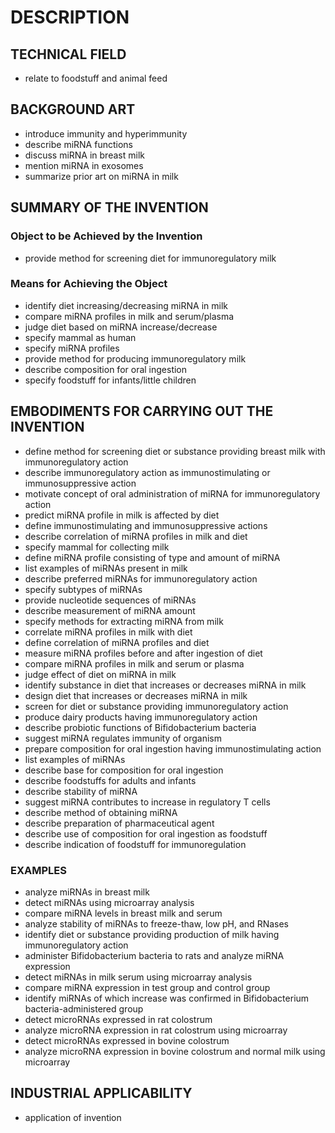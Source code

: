 # DESCRIPTION

## TECHNICAL FIELD

- relate to foodstuff and animal feed

## BACKGROUND ART

- introduce immunity and hyperimmunity
- describe miRNA functions
- discuss miRNA in breast milk
- mention miRNA in exosomes
- summarize prior art on miRNA in milk

## SUMMARY OF THE INVENTION

### Object to be Achieved by the Invention

- provide method for screening diet for immunoregulatory milk

### Means for Achieving the Object

- identify diet increasing/decreasing miRNA in milk
- compare miRNA profiles in milk and serum/plasma
- judge diet based on miRNA increase/decrease
- specify mammal as human
- specify miRNA profiles
- provide method for producing immunoregulatory milk
- describe composition for oral ingestion
- specify foodstuff for infants/little children

## EMBODIMENTS FOR CARRYING OUT THE INVENTION

- define method for screening diet or substance providing breast milk with immunoregulatory action
- describe immunoregulatory action as immunostimulating or immunosuppressive action
- motivate concept of oral administration of miRNA for immunoregulatory action
- predict miRNA profile in milk is affected by diet
- define immunostimulating and immunosuppressive actions
- describe correlation of miRNA profiles in milk and diet
- specify mammal for collecting milk
- define miRNA profile consisting of type and amount of miRNA
- list examples of miRNAs present in milk
- describe preferred miRNAs for immunoregulatory action
- specify subtypes of miRNAs
- provide nucleotide sequences of miRNAs
- describe measurement of miRNA amount
- specify methods for extracting miRNA from milk
- correlate miRNA profiles in milk with diet
- define correlation of miRNA profiles and diet
- measure miRNA profiles before and after ingestion of diet
- compare miRNA profiles in milk and serum or plasma
- judge effect of diet on miRNA in milk
- identify substance in diet that increases or decreases miRNA in milk
- design diet that increases or decreases miRNA in milk
- screen for diet or substance providing immunoregulatory action
- produce dairy products having immunoregulatory action
- describe probiotic functions of Bifidobacterium bacteria
- suggest miRNA regulates immunity of organism
- prepare composition for oral ingestion having immunostimulating action
- list examples of miRNAs
- describe base for composition for oral ingestion
- describe foodstuffs for adults and infants
- describe stability of miRNA
- suggest miRNA contributes to increase in regulatory T cells
- describe method of obtaining miRNA
- describe preparation of pharmaceutical agent
- describe use of composition for oral ingestion as foodstuff
- describe indication of foodstuff for immunoregulation

### EXAMPLES

- analyze miRNAs in breast milk
- detect miRNAs using microarray analysis
- compare miRNA levels in breast milk and serum
- analyze stability of miRNAs to freeze-thaw, low pH, and RNases
- identify diet or substance providing production of milk having immunoregulatory action
- administer Bifidobacterium bacteria to rats and analyze miRNA expression
- detect miRNAs in milk serum using microarray analysis
- compare miRNA expression in test group and control group
- identify miRNAs of which increase was confirmed in Bifidobacterium bacteria-administered group
- detect microRNAs expressed in rat colostrum
- analyze microRNA expression in rat colostrum using microarray
- detect microRNAs expressed in bovine colostrum
- analyze microRNA expression in bovine colostrum and normal milk using microarray

## INDUSTRIAL APPLICABILITY

- application of invention

